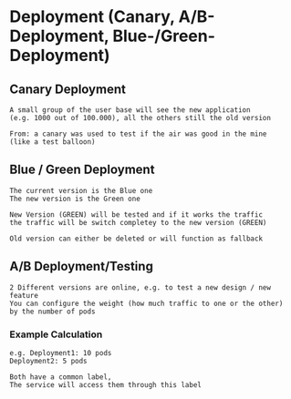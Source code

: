 # Deployment (Canary, A/B-Deployment, Blue-/Green-Deployment) 

## Canary Deployment 

```
A small group of the user base will see the new application 
(e.g. 1000 out of 100.000), all the others still the old version

From: a canary was used to test if the air was good in the mine 
(like a test balloon) 
```

## Blue / Green Deployment 

```
The current version is the Blue one 
The new version is the Green one 

New Version (GREEN) will be tested and if it works the traffic 
the traffic will be switch completey to the new version (GREEN) 

Old version can either be deleted or will function as fallback 
```

## A/B Deployment/Testing 

```
2 Different versions are online, e.g. to test a new design / new feature 
You can configure the weight (how much traffic to one or the other) 
by the number of pods
```

### Example Calculation 

```
e.g. Deployment1: 10 pods
Deployment2: 5 pods

Both have a common label,
The service will access them through this label 
```

